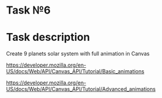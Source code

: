 # Task №6

# Task description

Create 9 planets solar system with full animation in Canvas

https://developer.mozilla.org/en-US/docs/Web/API/Canvas_API/Tutorial/Basic_animations

https://developer.mozilla.org/en-US/docs/Web/API/Canvas_API/Tutorial/Advanced_animations